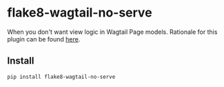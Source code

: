 # flake8-wagtail-no-serve

When you don't want view logic in Wagtail Page models. Rationale for this plugin can be found [here](https://github.com/octavenz/wagtail-snippets/blob/master/page-view-class.md).

## Install

    pip install flake8-wagtail-no-serve
